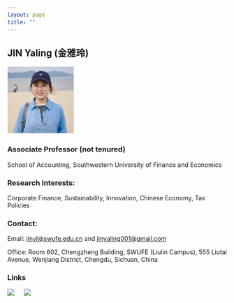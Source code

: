 ```yaml
---
layout: page
title: ""
---
```


## JIN Yaling (金雅玲)

<img src="/assets/img/JYL_2024.jpg" alt="Description" style="width: 30%; max-width: 800px; border: 1px solid #eee;">


### Associate Professor (not tenured)
School of Accounting, Southwestern University of Finance and Economics


### Research Interests: 
Corporate Finance, Sustainability, Innovation, Chinese Economy, Tax Policies

### Contact:
Email: [jinyl@swufe.edu.cn](mailto:jinyl@swufe.edu.cn) and [jinyaling001@gmail.com](mailto:jinyaling001@gmail.com)

Office: Room 602, Chengzheng Building, SWUFE (Liulin Campus), 555 Liutai Avenue, Wenjiang District, Chengdu, Sichuan, China


### Links
[<img src="https://github.com/user-attachments/assets/09fc65c0-d8ad-4fbb-bbf0-d4a362f237b9" width="150">](https://scholar.google.com.sg/citations?user=pK_d_wEAAAAJ&hl=zh-TW)
&emsp;
[<img src="https://github.com/user-attachments/assets/6b616f05-f091-42a9-a947-647085e46206" width="100">](https://orcid.org/0000-0003-4505-4216)

